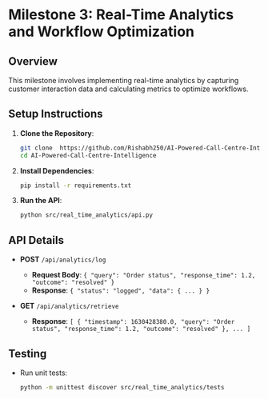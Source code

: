 # Milestone 3: Real-Time Analytics and Workflow Optimization

## Overview
This milestone involves implementing real-time analytics by capturing customer interaction data and calculating metrics to optimize workflows.

## Setup Instructions

1. **Clone the Repository**:
   ```bash
   git clone  https://github.com/Rishabh250/AI-Powered-Call-Centre-Intelligence.git
   cd AI-Powered-Call-Centre-Intelligence
   ```

2. **Install Dependencies**:
   ```bash
   pip install -r requirements.txt
   ```

3. **Run the API**:
   ```bash
   python src/real_time_analytics/api.py
   ```

## API Details

- **POST** `/api/analytics/log`
  - **Request Body**: `{ "query": "Order status", "response_time": 1.2, "outcome": "resolved" }`
  - **Response**: `{ "status": "logged", "data": { ... } }`

- **GET** `/api/analytics/retrieve`
  - **Response**: `[ { "timestamp": 1630428380.0, "query": "Order status", "response_time": 1.2, "outcome": "resolved" }, ... ]`

## Testing

- Run unit tests:
  ```bash
  python -m unittest discover src/real_time_analytics/tests
  ``` 
